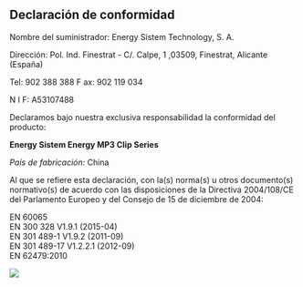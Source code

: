 ## Declaración de conformidad

Nombre del suministrador: Energy Sistem Technology, S. A.

Dirección: Pol. Ind. Finestrat - C/. Calpe, 1 ,03509, Finestrat, Alicante (España)

Tel: 902 388 388 F ax: 902 119 034

N I F: A53107488

Declaramos bajo nuestra exclusiva responsabilidad la conformidad del producto:

**Energy Sistem Energy MP3 Clip Series**

*País de fabricación:* China

Al que se refiere esta declaración, con la(s) norma(s) u otros documento(s) normativo(s) de acuerdo con las disposiciones de la Directiva 2004/108/CE del Parlamento Europeo y del Consejo de 15 de diciembre de 2004:

EN 60065<br/>
EN 300 328 V1.9.1 (2015-04)<br/>
EN 301 489-1 V1.9.2 (2011-09)<br/>
EN 301 489-17 V1.2.2.1 (2012-09)<br/>
EN 62479:2010<br/>



![](http://static.energysistem.com/images/manuals/39052/54887c2a4f567.jpg)
